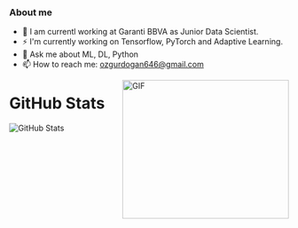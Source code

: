 ### About me

- 🔭 I am currentl working at Garanti BBVA as Junior Data Scientist.
- ⚡ I'm currently working on Tensorflow, PyTorch and Adaptive Learning.
- 💬 Ask me about ML, DL, Python
- 📫 How to reach me: ozgurdogan646@gmail.com

<img align="right" alt="GIF" src="https://i2.wp.com/i.giphy.com/media/gfAwiNg7857sVYomLY/giphy-downsized.gif?w=770&ssl=1" width="300" height="250" />


<h1>GitHub Stats</h1>
<p><img src="https://github-readme-stats.vercel.app/api?username=ozgurdogan646&amp;show_icons=true" alt="GitHub Stats"></p>
